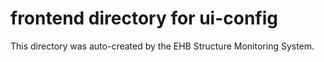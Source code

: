 # frontend directory for ui-config

This directory was auto-created by the EHB Structure Monitoring System.